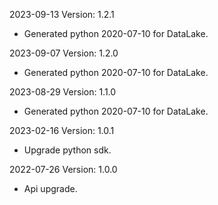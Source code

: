 2023-09-13 Version: 1.2.1
- Generated python 2020-07-10 for DataLake.

2023-09-07 Version: 1.2.0
- Generated python 2020-07-10 for DataLake.

2023-08-29 Version: 1.1.0
- Generated python 2020-07-10 for DataLake.

2023-02-16 Version: 1.0.1
- Upgrade python sdk.

2022-07-26 Version: 1.0.0
- Api upgrade.

